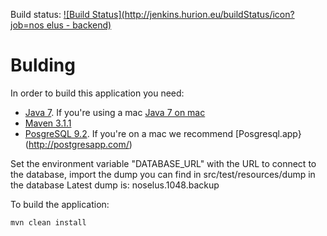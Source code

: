 Build status: [![Build Status](http://jenkins.hurion.eu/buildStatus/icon?job=nos elus - backend)](http://jenkins.hurion.eu/job/nos%20elus%20-%20backend/)

Bulding
=======

In order to build this application you need:
* [Java 7](http://java.com/en/download/index.jsp). If you're using a mac [Java 7 on mac](http://www.monkehworks.com/set-java-7-as-default-jvm-on-mac-osx-mountain-lion)
* [Maven 3.1.1](http://maven.apache.org/download.cgi)
* [PosgreSQL 9.2](http://www.postgresql.org/download/). If you're on a mac we recommend [Posgresql.app}(http://postgresapp.com/)

Set the environment variable "DATABASE_URL" with the URL to connect to the database, import the dump you can find in src/test/resources/dump in the database
Latest dump is: noselus.1048.backup

To build the application:

    mvn clean install

